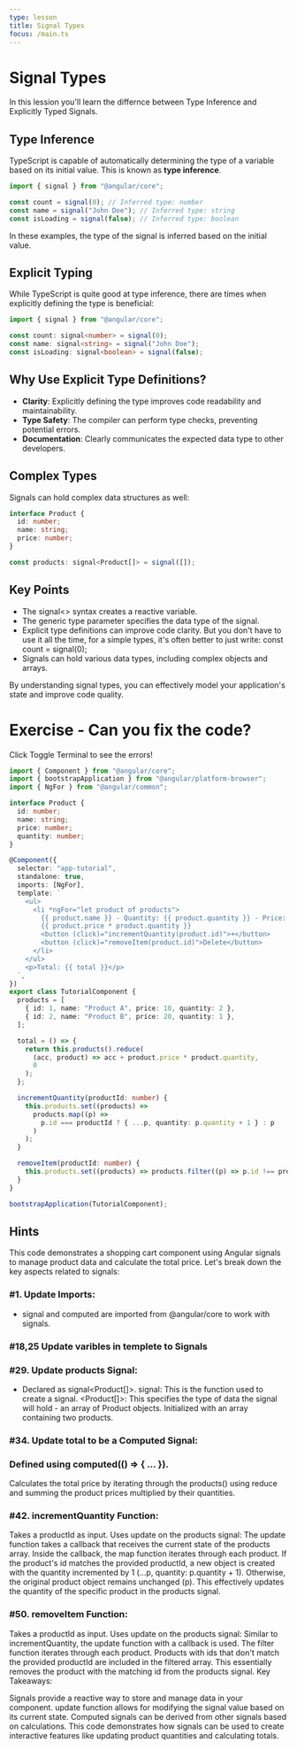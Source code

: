 ```yaml
---
type: lesson
title: Signal Types
focus: /main.ts
---
```


# Signal Types

In this lession you'll learn the differnce between Type Inference and Explicitly Typed Signals.

## Type Inference

TypeScript is capable of automatically determining the type of a variable based on its initial value. This is known as **type inference**.

```typescript
import { signal } from "@angular/core";

const count = signal(0); // Inferred type: number
const name = signal("John Doe"); // Inferred type: string
const isLoading = signal(false); // Inferred type: boolean
```

In these examples, the type of the signal is inferred based on the initial value.

## Explicit Typing

While TypeScript is quite good at type inference, there are times when explicitly defining the type is beneficial:

```typescript
import { signal } from "@angular/core";

const count: signal<number> = signal(0);
const name: signal<string> = signal("John Doe");
const isLoading: signal<boolean> = signal(false);
```

## Why Use Explicit Type Definitions?

- **Clarity**: Explicitly defining the type improves code readability and maintainability.
- **Type Safety**: The compiler can perform type checks, preventing potential errors.
- **Documentation**: Clearly communicates the expected data type to other developers.

## Complex Types

Signals can hold complex data structures as well:

```typescript
interface Product {
  id: number;
  name: string;
  price: number;
}

const products: signal<Product[]> = signal([]);
```

## Key Points

- The signal<> syntax creates a reactive variable.
- The generic type parameter specifies the data type of the signal.
- Explicit type definitions can improve code clarity. But you don't have to use it all the time, for a simple types, it's often better to just write: const count = signal(0);
- Signals can hold various data types, including complex objects and arrays.

By understanding signal types, you can effectively model your application's state and improve code quality.

# Exercise - Can you fix the code?

Click Toggle Terminal to see the errors!

```typescript showLineNumbers del={1, 18, 25, 29, 34, 42, 50}
import { Component } from "@angular/core";
import { bootstrapApplication } from "@angular/platform-browser";
import { NgFor } from "@angular/common";

interface Product {
  id: number;
  name: string;
  price: number;
  quantity: number;
}

@Component({
  selector: "app-tutorial",
  standalone: true,
  imports: [NgFor],
  template: `
    <ul>
      <li *ngFor="let product of products">
        {{ product.name }} - Quantity: {{ product.quantity }} - Price:
        {{ product.price * product.quantity }}
        <button (click)="incrementQuantity(product.id)">+</button>
        <button (click)="removeItem(product.id)">Delete</button>
      </li>
    </ul>
    <p>Total: {{ total }}</p>
  `,
})
export class TutorialComponent {
  products = [
    { id: 1, name: "Product A", price: 10, quantity: 2 },
    { id: 2, name: "Product B", price: 20, quantity: 1 },
  ];

  total = () => {
    return this.products().reduce(
      (acc, product) => acc + product.price * product.quantity,
      0
    );
  };

  incrementQuantity(productId: number) {
    this.products.set((products) =>
      products.map((p) =>
        p.id === productId ? { ...p, quantity: p.quantity + 1 } : p
      )
    );
  }

  removeItem(productId: number) {
    this.products.set((products) => products.filter((p) => p.id !== productId));
  }
}

bootstrapApplication(TutorialComponent);
```

## Hints

This code demonstrates a shopping cart component using Angular signals to manage product data and calculate the total price. Let's break down the key aspects related to signals:

### #1. Update Imports:

- signal and computed are imported from @angular/core to work with signals.

### #18,25 Update varibles in templete to Signals

### #29. Update products Signal:

- Declared as signal<Product[]>.
  signal: This is the function used to create a signal.
  <Product[]>: This specifies the type of data the signal will hold - an array of Product objects.
  Initialized with an array containing two products.

### #34. Update total to be a Computed Signal:

### Defined using computed(() => { ... }).

Calculates the total price by iterating through the products() using reduce and summing the product prices multiplied by their quantities.

### #42. incrementQuantity Function:

Takes a productId as input.
Uses update on the products signal:
The update function takes a callback that receives the current state of the products array.
Inside the callback, the map function iterates through each product.
If the product's id matches the provided productId, a new object is created with the quantity incremented by 1 (...p, quantity: p.quantity + 1).
Otherwise, the original product object remains unchanged (p).
This effectively updates the quantity of the specific product in the products signal.

### #50. removeItem Function:

Takes a productId as input.
Uses update on the products signal:
Similar to incrementQuantity, the update function with a callback is used.
The filter function iterates through each product.
Products with ids that don't match the provided productId are included in the filtered array.
This essentially removes the product with the matching id from the products signal.
Key Takeaways:

Signals provide a reactive way to store and manage data in your component.
update function allows for modifying the signal value based on its current state.
Computed signals can be derived from other signals based on calculations.
This code demonstrates how signals can be used to create interactive features like updating product quantities and calculating totals.
